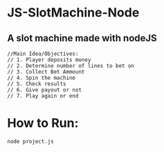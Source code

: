# JS-SlotMachine-Node

## A slot machine made with nodeJS

```
//Main Idea/Objectives:
// 1. Player deposits money
// 2. Determine number of lines to bet on
// 3. Collect Bet Ammount
// 4. Spin the machine
// 5. Check results
// 6. Give payout or not
// 7. Play again or end
```

# How to Run:

```
node project.js
```
